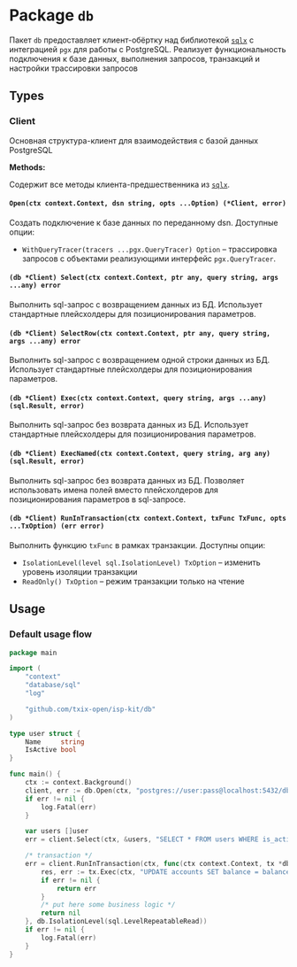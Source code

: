 # Package `db`

Пакет `db` предоставляет клиент-обёртку над библиотекой [`sqlx`](https://github.com/jmoiron/sqlx) с интеграцией `pgx` для работы с PostgreSQL. Реализует
функциональность подключения к базе данных, выполнения запросов, транзакций и настройки трассировки запросов

## Types

### Client

Основная структура-клиент для взаимодействия с базой данных PostgreSQL

**Methods:**

Содержит все методы клиента-предшественника из [`sqlx`](https://github.com/jmoiron/sqlx).

#### `Open(ctx context.Context, dsn string, opts ...Option) (*Client, error)`

Создать подключение к базе данных по переданному dsn. Доступные опции:
- `WithQueryTracer(tracers ...pgx.QueryTracer) Option` – трассировка запросов с объектами реализующими интерфейс `pgx.QueryTracer`.

#### `(db *Client) Select(ctx context.Context, ptr any, query string, args ...any) error`

Выполнить sql-запрос с возвращением данных из БД. Использует стандартные плейсхолдеры для позиционирования параметров.

#### `(db *Client) SelectRow(ctx context.Context, ptr any, query string, args ...any) error`

Выполнить sql-запрос с возвращением одной строки данных из БД. Использует стандартные плейсхолдеры для позиционирования параметров.

#### `(db *Client) Exec(ctx context.Context, query string, args ...any) (sql.Result, error)`

Выполнить sql-запрос без возврата данных из БД. Использует стандартные плейсхолдеры для позиционирования параметров.

#### `(db *Client) ExecNamed(ctx context.Context, query string, arg any) (sql.Result, error)`

Выполнить sql-запрос без возврата данных из БД. Позволяет использовать имена полей вместо плейсхолдеров для позиционирования параметров в sql-запросе.

#### `(db *Client) RunInTransaction(ctx context.Context, txFunc TxFunc, opts ...TxOption) (err error)`

Выполнить функцию `txFunc` в рамках транзакции. Доступны опции:
- `IsolationLevel(level sql.IsolationLevel) TxOption` – изменить уровень изоляции транзакции
- `ReadOnly() TxOption` – режим транзакции только на чтение

## Usage

### Default usage flow

```go
package main

import (
	"context"
	"database/sql"
	"log"

	"github.com/txix-open/isp-kit/db"
)

type user struct {
	Name     string
	IsActive bool
}

func main() {
	ctx := context.Background()
	client, err := db.Open(ctx, "postgres://user:pass@localhost:5432/db")
	if err != nil {
		log.Fatal(err)
	}

	var users []user
	err = client.Select(ctx, &users, "SELECT * FROM users WHERE is_active = $1", true) /* read data */

	/* transaction */
	err = client.RunInTransaction(ctx, func(ctx context.Context, tx *db.Tx) error {
		res, err := tx.Exec(ctx, "UPDATE accounts SET balance = balance - $1", 100)
		if err != nil {
			return err
		}
		/* put here some business logic */
		return nil
	}, db.IsolationLevel(sql.LevelRepeatableRead))
	if err != nil {
		log.Fatal(err)
	}
}

```
